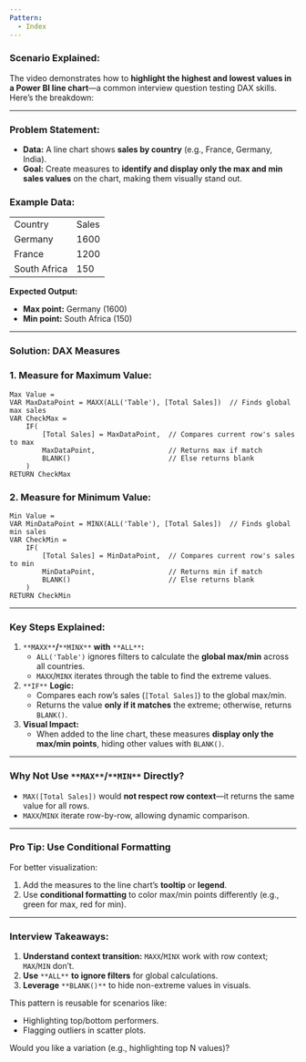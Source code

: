 ```yaml
---
Pattern:
  - Index
---
```

### **Scenario Explained:**

The video demonstrates how to **highlight the highest and lowest values in a Power BI line chart**—a common interview question testing DAX skills. Here’s the breakdown:

---

### **Problem Statement:**

- **Data:** A line chart shows **sales by country** (e.g., France, Germany, India).
- **Goal:** Create measures to **identify and display only the max and min sales values** on the chart, making them visually stand out.

### **Example Data:**

|   |   |
|---|---|
|Country|Sales|
|Germany|1600|
|France|1200|
|South Africa|150|

**Expected Output:**

- **Max point:** Germany (1600)
- **Min point:** South Africa (150)

---

### **Solution: DAX Measures**

### **1. Measure for Maximum Value:**

```Plain
Max Value =
VAR MaxDataPoint = MAXX(ALL('Table'), [Total Sales])  // Finds global max sales
VAR CheckMax =
    IF(
        [Total Sales] = MaxDataPoint,  // Compares current row's sales to max
        MaxDataPoint,                  // Returns max if match
        BLANK()                        // Else returns blank
    )
RETURN CheckMax
```

### **2. Measure for Minimum Value:**

```Plain
Min Value =
VAR MinDataPoint = MINX(ALL('Table'), [Total Sales])  // Finds global min sales
VAR CheckMin =
    IF(
        [Total Sales] = MinDataPoint,  // Compares current row's sales to min
        MinDataPoint,                  // Returns min if match
        BLANK()                        // Else returns blank
    )
RETURN CheckMin
```

---

### **Key Steps Explained:**

1. `**MAXX**`**/**`**MINX**` **with** `**ALL**`**:**
    - `ALL('Table')` ignores filters to calculate the **global max/min** across all countries.
    - `MAXX`/`MINX` iterates through the table to find the extreme values.
2. `**IF**` **Logic:**
    - Compares each row’s sales (`[Total Sales]`) to the global max/min.
    - Returns the value **only if it matches** the extreme; otherwise, returns `BLANK()`.
3. **Visual Impact:**
    - When added to the line chart, these measures **display only the max/min points**, hiding other values with `BLANK()`.

---

### **Why Not Use** `**MAX**`**/**`**MIN**` **Directly?**

- `MAX([Total Sales])` would **not respect row context**—it returns the same value for all rows.
- `MAXX`/`MINX` iterate row-by-row, allowing dynamic comparison.

---

### **Pro Tip: Use Conditional Formatting**

For better visualization:

1. Add the measures to the line chart’s **tooltip** or **legend**.
2. Use **conditional formatting** to color max/min points differently (e.g., green for max, red for min).

---

### **Interview Takeaways:**

1. **Understand context transition:** `MAXX`/`MINX` work with row context; `MAX`/`MIN` don’t.
2. **Use** `**ALL**` **to ignore filters** for global calculations.
3. **Leverage** `**BLANK()**` to hide non-extreme values in visuals.

This pattern is reusable for scenarios like:

- Highlighting top/bottom performers.
- Flagging outliers in scatter plots.

Would you like a variation (e.g., highlighting top N values)?